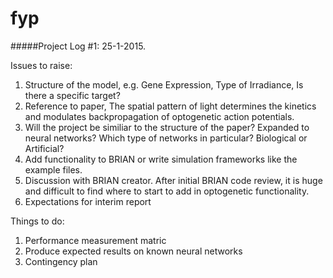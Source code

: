 # fyp
#####Project Log #1: 25-1-2015.  

Issues to raise:  
 1. Structure of the model, e.g. Gene Expression, Type of Irradiance, Is there a specific target?  
  1. Reference to paper, The spatial pattern of light determines the kinetics and modulates backpropagation of optogenetic action potentials.  
  2. Will the project be similiar to the structure of the paper? Expanded to neural networks? Which type of networks in particular? Biological or Artificial?  
 2. Add functionality to BRIAN or write simulation frameworks like the example files.  
 3. Discussion with BRIAN creator. After initial BRIAN code review, it is huge and difficult to find where to start to add in optogenetic functionality.  
 4. Expectations for interim report

Things to do:  
 1. Performance measurement matric  
  1. Produce expected results on known neural networks
 2. Contingency plan
